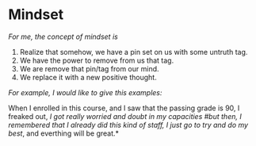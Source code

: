 # Mindset

*For me, the concept of mindset is*

1. Realize that somehow, we have a pin set on us with some untruth tag.
1. We have the power to remove from us that tag.
1. We are remove that pin/tag from our mind.
1. We replace it with a new positive thought.


*For example, I would like to give this examples:*

When I enrolled in this course, and I saw that the passing grade is 90, I freaked out, *I got really worried and doubt in my capacities #but then, I remembered that I already did this kind of staff, I just go to try and do my best*, and everthing will be great.* 
